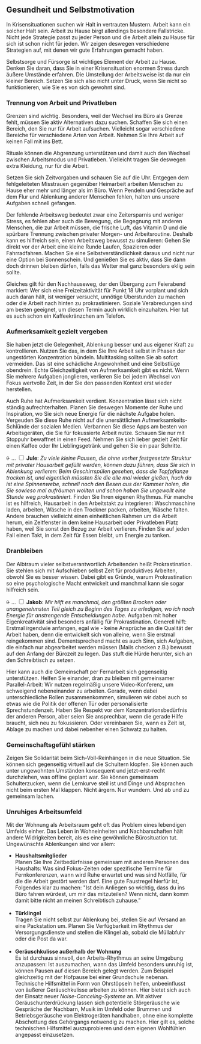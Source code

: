 ## Gesundheit und Selbstmotivation

In Krisensituationen suchen wir Halt in vertrauten Mustern. Arbeit kann ein solcher Halt sein. Arbeit zu Hause birgt allerdings besondere Fallstricke. Nicht jede Strategie passt zu jeder Person und die Arbeit allein zu Hause für sich ist schon nicht für jeden. Wir zeigen deswegen verschiedene Strategien auf, mit denen wir gute Erfahrungen gemacht haben.

Selbstsorge und Fürsorge ist wichtiges Element der Arbeit zu Hause. Denken Sie daran, dass Sie in einer Krisensituation enormen Stress durch äußere Umstände erfahren. Die Umstellung der Arbeitsweise ist da nur ein kleiner Bereich. Setzen Sie sich also nicht unter Druck, wenn Sie nicht so funktionieren, wie Sie es von sich gewohnt sind.


### Trennung von Arbeit und Privatleben

Grenzen sind wichtig. Besonders, weil der Wechsel ins Büro als Grenze fehlt, müssen Sie aktiv 
Alternativen dazu suchen. Schaffen Sie sich einen Bereich, den Sie nur für Arbeit aufsuchen. Vielleicht sogar verschiedene Bereiche für verschiedene Arten von Arbeit. Nehmen Sie Ihre Arbeit auf keinen Fall mit ins Bett.

Rituale können die Abgrenzung unterstützen und damit auch den Wechsel zwischen Arbeitsmodus und Privatleben. Vielleicht tragen Sie deswegen extra Kleidung, nur für die Arbeit.

Setzen Sie sich Zeitvorgaben und schauen Sie auf die Uhr. Entgegen dem fehlgeleiteten Misstrauen gegenüber Heimarbeit arbeiten Menschen zu Hause eher mehr und länger als im Büro. Wenn Pendeln und Gespräche auf dem Flur und Ablenkung anderer Menschen fehlen, halten uns unsere Aufgaben schnell gefangen.

Der fehlende Arbeitsweg bedeutet zwar eine Zeitersparnis und weniger Stress, es fehlen aber auch die Bewegung, die Begegnung mit anderen Menschen, die zur Arbeit müssen, die frische Luft, das Vitamin D und die spürbare Trennung zwischen privater Morgen- und Arbeitsroutine. Deshalb kann es hilfreich sein, einen Arbeitsweg bewusst zu simulieren: Gehen Sie direkt vor der Arbeit eine kleine Runde Laufen, Spazieren oder Fahrradfahren. Machen Sie eine Selbstverständlichkeit daraus und nicht nur eine Option bei Sonnenschein. Und genießen Sie es aktiv, dass Sie dann doch drinnen bleiben dürfen, falls das Wetter mal ganz besonders eklig sein sollte.

Gleiches gilt für den Nachhauseweg, der den Übergang zum Feierabend markiert: Wer sich eine Freizeitaktivität für Punkt 18 Uhr vorplant und sich auch daran hält, ist weniger versucht, unnötige Überstunden zu machen oder die Arbeit nach hinten zu prokrastinieren. Soziale Verabredungen sind am besten geeignet, um diesen Termin auch wirklich einzuhalten. Hier tut es auch schon ein Kaffeekränzchen am Telefon.


### Aufmerksamkeit gezielt vergeben

Sie haben jetzt die Gelegenheit, Ablenkung besser und aus eigener Kraft zu kontrollieren. Nutzen Sie das, in dem Sie Ihre Arbeit selbst in Phasen der ungestörten Konzentration bündeln.
Multitasking sollten Sie ab sofort vermeiden. Das ist eine schädliche Angewohnheit und eine Selbstlüge obendrein. Echte Gleichzeitigkeit von Aufmerksamkeit gibt es nicht. Wenn Sie mehrere Aufgaben jonglieren, verlieren Sie bei jedem Wechsel von Fokus wertvolle Zeit, in der Sie den passenden Kontext erst wieder herstellen.

Auch Ruhe hat Aufmerksamkeit verdient. Konzentration lässt sich nicht ständig aufrechterhalten. Planen Sie deswegen Momente der Ruhe und Inspiration, wo Sie sich neue Energie für die nächste Aufgabe holen. Vergeuden Sie diese Ruhe nicht auf die unersättlichen Aufmerksamkeits-Schlünde der sozialen Medien. Verbannen Sie diese Apps am besten von Arbeitsgeräten, die Sie für fokussierte Arbeit nutze. Schauen Sie nur mit Stoppuhr bewaffnet in einen Feed. Nehmen Sie sich lieber gezielt Zeit für einen Kaffee oder Ihr Lieblingsgetränk und gehen Sie ein paar Schritte.

<label for="28" class="margin-toggle">⨭ …</label>
<input type="checkbox" id="28" class="margin-toggle"/>
<span class="marginnote">**Jule**: *Zu viele kleine Pausen, die ohne vorher festgesetzte Struktur mit privater Hausarbeit gefüllt werden, können dazu führen, dass Sie sich in Ablenkung verlieren: Beim Geschirrspülen gesehen, dass die Topfpflanze trocken ist, und eigentlich müssten Sie die alle mal wieder gießen, huch da ist eine Spinnenwebe, schnell noch den Besen aus der Kammer holen, die Sie sowieso mal aufräumen wollten und schon haben Sie ungewollt eine Stunde weg prokrastiniert.*</span> Finden Sie Ihren eigenen Rhythmus. Für manche ist es hilfreich, Hausarbeit in den Arbeitstakt zu integrieren: Waschmaschine laden, arbeiten, Wäsche in den Trockner packen, arbeiten, Wäsche falten. Andere brauchen vielleicht einen einheitlichen Rahmen um die Arbeit herum, ein Zeitfenster in dem keine Hausarbeit oder Privatleben Platz haben, weil Sie sonst den Bezug zur Arbeit verlieren. Finden Sie auf jeden Fall einen Takt, in dem Zeit für Essen bleibt, um Energie zu tanken.


### Dranbleiben

Der Albtraum vieler selbstverantwortlich Arbeitenden heißt Prokrastination. Sie stehlen sich mit Aufschieben selbst Zeit für produktives Arbeiten, obwohl Sie es besser wissen. Dabei gibt es Gründe, warum Prokrastination so eine psychologische Macht entwickelt und manchmal kann sie sogar hilfreich sein.

<label for="29" class="margin-toggle">⨭ …</label>
<input type="checkbox" id="29" class="margin-toggle"/>
<span class="marginnote">**Jakob**: *Mir hilft es manchmal, den größten Brocken oder unangenehmsten Teil gleich zu Beginn des Tages zu erledigen, wo ich noch Energie für anstrengende Entscheidungen habe.*</span> Aufgaben mit hoher Eigenkreativität sind besonders anfällig für Prokrastination. Generell hilft: Erstmal irgendwie anfangen, egal wie - keine Ansprüche an die Qualität der Arbeit haben, denn die entwickelt sich von alleine, wenn Sie erstmal reingekommen sind. Dementsprechend macht es auch Sinn, sich Aufgaben, die einfach nur abgearbeitet werden müssen (Mails checken z.B.) bewusst auf den Anfang der Bürozeit zu legen. Das stuft die Hürde herunter, sich an den Schreibtisch zu setzen.

Hier kann auch die Gemeinschaft per Fernarbeit sich gegenseitig unterstützen. Helfen Sie einander, dran zu bleiben mit gemeinsamer Parallel-Arbeit: Wir nutzen regelmäßig unsere Video-Konferenz, um schweigend nebeneinander zu arbeiten. Gerade, wenn dabei unterschiedliche Rollen zusammenkommen, simulieren wir dabei auch so etwas wie die Politik der offenen Tür oder personalisierte Sprechstundenzeit. Haben Sie Respekt vor dem Konzentrationsbedürfnis der anderen Person, aber seien Sie ansprechbar, wenn die gerade Hilfe braucht, sich neu zu fokussieren. Oder vereinbaren Sie, wann es Zeit ist, Ablage zu machen und dabei nebenher einen Schwatz zu halten.


### Gemeinschaftsgefühl stärken

Zeigen Sie Solidarität beim Sich-Voll-Reinhängen in die neue Situation. Sie können sich gegenseitig virtuell auf die Schultern klopfen. Sie können auch unter ungewohnten Umständen konsequent und jetzt-erst-recht durchziehen, was offline geplant war. Sie können gemeinsam Schulterzucken, wenn die Lernkurve steil ist und Dinge und Absprachen nicht beim ersten Mal klappen. Nicht ärgern. Nur wundern. Und ab und zu gemeinsam lachen.


### Unruhiges Arbeitsumfeld

Mit der Wohnung als Arbeitsraum geht oft das Problem eines lebendigen Umfelds einher. Das Leben in Wohneinheiten und Nachbarschaften hält andere Widrigkeiten bereit, als es eine gewöhnliche Bürosituation tut. Ungewünschte Ablenkungen sind vor allem:

- **Haushaltsmitglieder** <br>
        Planen Sie Ihre Zeitbedürfnisse gemeinsam mit anderen Personen des Haushalts: Was sind Fokus-Zeiten oder spezifische Termine für Fernkonferenzen, wann wird Ruhe erwartet und was sind Notfälle, für die die Arbeit gestört werden darf. Eine gute Faustregel hierfür ist, Folgendes klar zu machen: "Ist dein Anliegen so wichtig, dass du ins Büro fahren würdest, um mir das mitzuteilen? Wenn nicht, dann komm damit bitte nicht an meinen Schreibtisch zuhause.”
        <br>
        <br>
- **Türklingel** <br>
        Tragen Sie nicht selbst zur Ablenkung bei, stellen Sie auf Versand an eine Packstation um. Planen Sie Verfügbarkeit im Rhythmus der Versorgungsdienste und stellen die Klingel ab, sobald die Müllabfuhr oder die Post da war.
        <br>
        <br>
- **Geräuschkulisse  außerhalb der Wohnung** <br>
        Es ist durchaus sinnvoll, den Arbeits-Rhythmus an seine Umgebung anzupassen: Ist auszumachen, wann das Umfeld besonders unruhig ist, können Pausen auf diesen Bereich gelegt werden. Zum Beispiel gleichzeitig mit der Hofpause bei einer Grundschule nebenan. Technische Hilfsmittel in Form von Ohrstöpseln helfen, unbeeinflusst von äußerer Geräuschkulisse arbeiten zu können.
        Hier bietet sich auch der Einsatz neuer *Noise-Canceling-Systeme* an. Mit aktiver Geräuschunterdrückung lassen sich potentielle Störgeräusche wie Gespräche der Nachbarn, Musik im Umfeld oder Brummen und Betriebsgeräusche von Elektrogeräten handhaben, ohne eine komplette Abschottung des Gehörgangs notwendig zu machen. Hier gilt es, solche technischen Hilfsmittel auszuprobieren und dem eigenen Wohlfühlen angepasst einzusetzen.